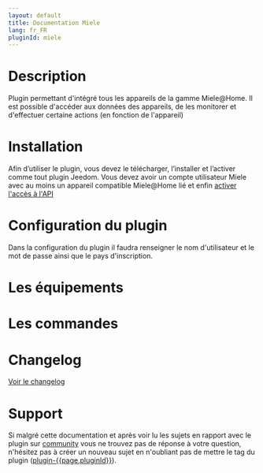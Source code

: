 ```yaml
---
layout: default
title: Documentation Miele
lang: fr_FR
pluginId: miele
---
```


# Description

Plugin permettant d'intégré tous les appareils de la gamme Miele@Home.
Il est possible d'accéder aux données des appareils, de les monitorer et d'effectuer certaine actions (en fonction de l'appareil)

# Installation

Afin d’utiliser le plugin, vous devez le télécharger, l’installer et l’activer comme tout plugin Jeedom.
Vous devez avoir un compte utilisateur Miele avec au moins un appareil compatible Miele@Home lié et enfin <a href="https://www.miele.com/f/com/en/register_api.aspx" target="_blank">activer l'accès à l'API</a>

# Configuration du plugin

Dans la configuration du plugin il faudra renseigner le nom d'utilisateur et le mot de passe ainsi que le pays d'inscription.

# Les équipements

# Les commandes

# Changelog

[Voir le changelog](./changelog)

# Support

Si malgré cette documentation et après voir lu les sujets en rapport avec le plugin sur [community]({{site.forum}}/tags/plugin-{{page.pluginId}}) vous ne trouvez pas de réponse à votre question, n'hésitez pas à créer un nouveau sujet en n'oubliant pas de mettre le tag du plugin ([plugin-{{page.pluginId}}]({{site.forum}}/tags/plugin-{{page.pluginId}})).
